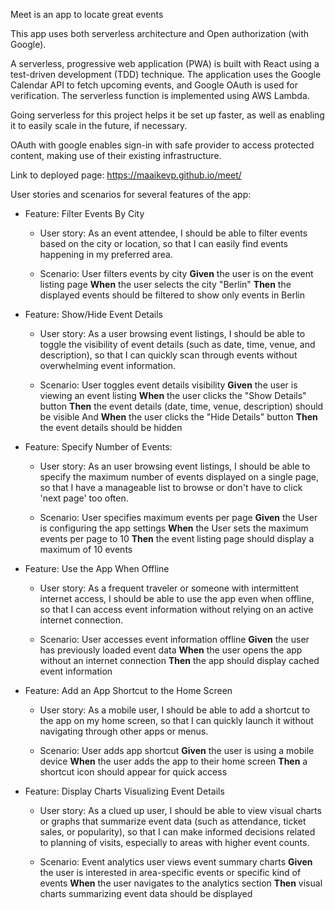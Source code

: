 Meet is an app to locate great events 

This app uses both serverless architecture and Open authorization (with Google).

A serverless, progressive web application (PWA) is built with React using a test-driven development (TDD) technique.
The application uses the Google Calendar API to fetch upcoming events, and Google OAuth is used for verification.
The serverless function is implemented using AWS Lambda.

Going serverless for this project helps it be set up faster, as well as enabling it to easily scale in the future, if necessary.

OAuth with google enables sign-in with safe provider to access protected content, making use of their existing infrastructure. 


Link to deployed page: https://maaikevp.github.io/meet/


User stories and scenarios for several features of the app:

* Feature: Filter Events By City
   - User story: As an event attendee, I should be able to filter events based on the city or location, so that I can easily find events happening in my preferred area.

   - Scenario: User filters events by city
    **Given** the user is on the event listing page
    **When** the user selects the city "Berlin"
    **Then** the displayed events should be filtered to show only events in Berlin


* Feature: Show/Hide Event Details
   - User story: As a user browsing event listings, I should be able to toggle the visibility of event details (such as date, time, venue, and description), so that I can quickly             scan through events without overwhelming event information.

   - Scenario: User toggles event details visibility
          **Given** the user is viewing an event listing
          **When** the user clicks the "Show Details" button
          **Then** the event details (date, time, venue, description) should be visible
          And **When** the user clicks the "Hide Details" button
          **Then** the event details should be hidden


* Feature:  Specify Number of Events:
   - User story: As an user browsing event listings, I should be able to specify the maximum number of events displayed on a single page, so that I have a manageable list to browse             or don't have to click 'next page' too often.

   - Scenario: User specifies maximum events per page
          **Given** the User is configuring the app settings
          **When** the User sets the maximum events per page to 10
          **Then** the event listing page should display a maximum of 10 events


* Feature: Use the App When Offline
   - User story: As a frequent traveler or someone with intermittent internet access, I should be able to use the app even when offline, so that I can access event information                without relying on an active internet connection.

   - Scenario: User accesses event information offline
          **Given** the user has previously loaded event data
          **When** the user opens the app without an internet connection
          **Then** the app should display cached event information


* Feature: Add an App Shortcut to the Home Screen
   - User story: As a mobile user, I should be able to add a shortcut to the app on my home screen, so that I can quickly launch it without navigating through other apps or menus.

   - Scenario: User adds app shortcut
          **Given** the user is using a mobile device
          **When** the user adds the app to their home screen
          **Then** a shortcut icon should appear for quick access


* Feature: Display Charts Visualizing Event Details
   - User story: As a clued up user, I should be able to view visual charts or graphs that summarize event data (such as attendance, ticket sales, or popularity), so that I can make          informed decisions related to planning of visits, especially to areas with higher event counts.

   - Scenario: Event analytics user views event summary charts
          **Given** the user is interested in area-specific events or specific kind of events
          **When** the user navigates to the analytics section
          **Then** visual charts summarizing event data should be displayed



